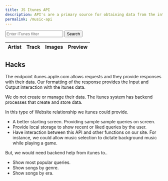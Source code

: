 ```yaml
---
title: JS Itunes API
description: API's are a primary source for obtaining data from the internet.  There is imformation in API's for almost any interest.
permalink: /music-api
---
```



<!-- Input box and button for filter -->
<div>
  <input type="text" id="filterInput" placeholder="Enter iTunes filter">
  <button onclick="fetchData()">Search</button>
</div>

<!-- HTML table fragment for page -->
<table>
  <thead>
    <tr>
      <th>Artist</th>
      <th>Track</th>
      <th>Images</th>
      <th>Preview</th>
    </tr>
  </thead>
  <tbody id="result">
    <!-- generated rows -->
  </tbody>
</table>

<!-- Script is laid out in a sequence (no function) and will execute when the page is loaded
<script>
  // prepare HTML result container for new output
  const resultContainer = document.getElementById("result");

  // function to fetch data based on user input
  function fetchData() {
    // clear previous results
    resultContainer.innerHTML = "";

    // get user input
    const filterInput = document.getElementById("filterInput");
    const filter = filterInput.value;

    // prepare fetch options
    const url = "https://itunes.apple.com/search?term=" + encodeURIComponent(filter);
    const headers = {
      method: 'GET',
      mode: 'cors',
      cache: 'default',
      credentials: 'omit',
      headers: {
        'Content-Type': 'application/json'
      },
    };

    // fetch the API
    fetch(url, headers)
      .then(response => {
        // check for response errors
        if (response.status !== 200) {
          const errorMsg = 'Database response error: ' + response.status;
          console.log(errorMsg);
          const tr = document.createElement("tr");
          const td = document.createElement("td");
          td.innerHTML = errorMsg;
          tr.appendChild(td);
          resultContainer.appendChild(tr);
          return;
        }
        // valid response will have JSON data
        response.json().then(data => {
          console.log(data);

          // Music data
        for (const row of data.results) {
            console.log(row);

            // tr for each row
            const tr = document.createElement("tr");
            // td for each column
            const artist = document.createElement("td");
            const track = document.createElement("td");
            const image = document.createElement("td");
            const preview = document.createElement("td");

            // data is specific to the API
            artist.innerHTML = row.artistName;
            track.innerHTML = row.trackName; 
            // create preview image
            const img = document.createElement("img");
            img.src = row.artworkUrl100;
            image.appendChild(img);
            // create preview player
            const audio = document.createElement("audio");
            audio.controls = true;
            const source = document.createElement("source");
            source.src = row.previewUrl;
            source.type = "audio/mp4";
            audio.appendChild(source);
            preview.appendChild(audio);

            // this builds td's into tr
            tr.appendChild(artist);
            tr.appendChild(track);
            tr.appendChild(image);
            tr.appendChild(preview);

            // add HTML to container
            resultContainer.appendChild(tr);
          }
        })
      })
      .catch(err => {
        console.error(err);
        const tr = document.createElement("tr");
        const td = document.createElement("td");
        td.innerHTML = err;
        tr.appendChild(td);
        resultContainer.appendChild(tr);
      });
  }
</script> -->

<script type="module">
  import { Requestor } from '{{site.baseurl}}/assets/js/itunes/api.js';
  import { Handler } from '{{site.baseurl}}/assets/js/itunes/handler.js';

  const API_URL = "https://itunes.apple.com";
  const requestor = new Requestor(API_URL);
  // Handler will render results into the <tbody id="result">
  const handler = new Handler("result");

  // debounce helper to avoid too many API calls while typing
  function debounce(fn, wait = 300) {
    let t;
    return (...args) => {
      clearTimeout(t);
      t = setTimeout(() => fn(...args), wait);
    };
  }

  async function queryAndDisplay(term) {
    handler.clearResults();
    if (!term || term.trim().length === 0) return; // don't query empty
    try {
      const data = await requestor.searchMusic(term, { entity: "musicTrack", limit: 10 });
      handler.handleResponse(data);
    } catch (err) {
      handler.handleError(err);
    }
  }

  const debouncedQuery = debounce((ev) => {
    const term = ev.target.value;
    queryAndDisplay(term);
  }, 300);

  // wire input event so typing shows results
  const inputEl = document.getElementById("filterInput");
  if (inputEl) {
    inputEl.addEventListener("input", debouncedQuery);
  }
</script>

## Hacks

The endpoint itunes.apple.com allows requests and they provide responses with their data.   Our formatting of the response provides the Input and Output interaction with the itunes data.  

We do not create or manage their data.  The itunes system has  backend processes that create and store data.  

In this type of Website relationship we itunes could provide.

- A better starting screen.  Providing sample sample queries on screen.
- Provide local storage to show recent or liked queries by the user.
- Have interaction between this API and other functions on our site.  For instance, we could allow music selection to dictate background music while playing a game.

But, we would need backend help from itunes to..

- Show most popular queries.
- Show songs by genre.
- Show songs by era.
